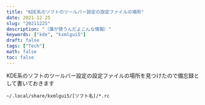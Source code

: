 ```yaml
---
title: "KDE系のソフトのツールバー設定の設定ファイルの場所"
date: 2021-12-25
slug: "20211225"
description: "（誰が使うんだよこんな情報）"
keywords: ["kde", "kxmlgui5"]
draft: false
tags: ["Tech"]
math: false
toc: false
---
```



KDE系のソフトのツールバー設定の設定ファイルの場所を見つけたので備忘録として書いておきます

```
~/.local/share/kxmlgui5/[ソフト名]/*.rc
```

